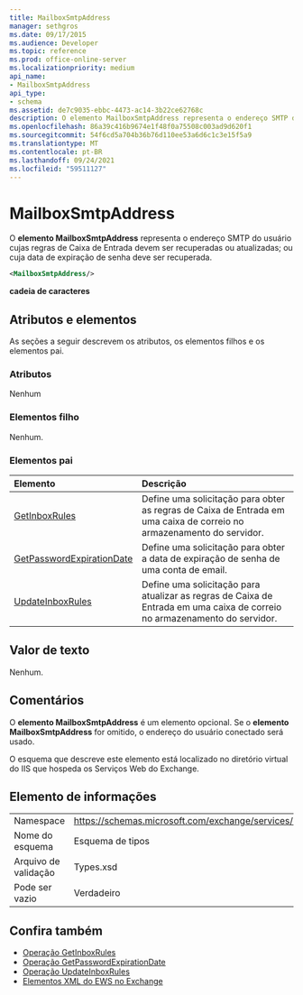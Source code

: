 ```yaml
---
title: MailboxSmtpAddress
manager: sethgros
ms.date: 09/17/2015
ms.audience: Developer
ms.topic: reference
ms.prod: office-online-server
ms.localizationpriority: medium
api_name:
- MailboxSmtpAddress
api_type:
- schema
ms.assetid: de7c9035-ebbc-4473-ac14-3b22ce62768c
description: O elemento MailboxSmtpAddress representa o endereço SMTP do usuário cujas regras de Caixa de Entrada devem ser recuperadas ou atualizadas; ou cuja data de expiração de senha deve ser recuperada.
ms.openlocfilehash: 86a39c416b9674e1f48f0a75508c003ad9d620f1
ms.sourcegitcommit: 54f6cd5a704b36b76d110ee53a6d6c1c3e15f5a9
ms.translationtype: MT
ms.contentlocale: pt-BR
ms.lasthandoff: 09/24/2021
ms.locfileid: "59511127"
---
```

# <a name="mailboxsmtpaddress"></a>MailboxSmtpAddress

O **elemento MailboxSmtpAddress** representa o endereço SMTP do usuário cujas regras de Caixa de Entrada devem ser recuperadas ou atualizadas; ou cuja data de expiração de senha deve ser recuperada. 
  
```XML
<MailboxSmtpAddress/>
```

**cadeia de caracteres**

## <a name="attributes-and-elements"></a>Atributos e elementos

As seções a seguir descrevem os atributos, os elementos filhos e os elementos pai.
  
### <a name="attributes"></a>Atributos

Nenhum
  
### <a name="child-elements"></a>Elementos filho

Nenhum.
  
### <a name="parent-elements"></a>Elementos pai

|**Elemento**|**Descrição**|
|:-----|:-----|
|[GetInboxRules](getinboxrules.md) <br/> |Define uma solicitação para obter as regras de Caixa de Entrada em uma caixa de correio no armazenamento do servidor.  <br/> |
|[GetPasswordExpirationDate](getpasswordexpirationdate.md) <br/> |Define uma solicitação para obter a data de expiração de senha de uma conta de email.  <br/> |
|[UpdateInboxRules](updateinboxrules.md) <br/> |Define uma solicitação para atualizar as regras de Caixa de Entrada em uma caixa de correio no armazenamento do servidor.  <br/> |
   
## <a name="text-value"></a>Valor de texto

Nenhum.
  
## <a name="remarks"></a>Comentários

O **elemento MailboxSmtpAddress** é um elemento opcional. Se o **elemento MailboxSmtpAddress** for omitido, o endereço do usuário conectado será usado. 
  
O esquema que descreve este elemento está localizado no diretório virtual do IIS que hospeda os Serviços Web do Exchange.
  
## <a name="element-information"></a>Elemento de informações

|||
|:-----|:-----|
|Namespace  <br/> |https://schemas.microsoft.com/exchange/services/2006/types  <br/> |
|Nome do esquema  <br/> |Esquema de tipos  <br/> |
|Arquivo de validação  <br/> |Types.xsd  <br/> |
|Pode ser vazio  <br/> |Verdadeiro  <br/> |
   
## <a name="see-also"></a>Confira também

- [Operação GetInboxRules](getinboxrules-operation.md)
- [Operação GetPasswordExpirationDate](getpasswordexpirationdate-operation.md)
- [Operação UpdateInboxRules](updateinboxrules-operation.md)
- [Elementos XML do EWS no Exchange](ews-xml-elements-in-exchange.md)

